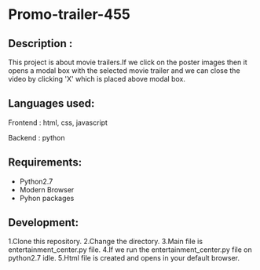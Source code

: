 # Promo-trailer-455

## Description :

This project is about movie trailers.If we click on the poster images then it opens a modal box with the selected movie trailer and we can close the video by clicking 'X' which is placed above modal box.

## Languages used:

Frontend : html, css, javascript

Backend : python

## Requirements:

* Python2.7
* Modern Browser
* Pyhon packages

## Development:

1.Clone this repository.
2.Change the directory.
3.Main file is entertainment_center.py file.
4.If we run the entertainment_center.py file on python2.7 idle.
5.Html file is created and opens in your default browser.

